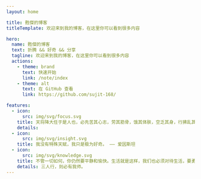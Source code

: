 ```yaml
---
layout: home

title: 甦傑的博客
titleTemplate: 欢迎来到我的博客，在这里你可以看到很多内容

hero:
  name: 甦傑的博客
  text: 折腾 && 好奇 && 分享
  tagline: 欢迎来到我的博客，在这里你可以看到很多内容
  actions:
    - theme: brand
      text: 快速开始
      link: /note/index
    - theme: alt
      text: 在 GitHub 查看
      link: https://github.com/sujit-168/

features:
  - icon:
      src: img/svg/focus.svg
    title: 天将降大任于是人也，必先苦其心志，劳其筋骨，饿其体肤，空乏其身，行拂乱其所为。 ——《孟子·告子下》
    details: 
  - icon:
      src: img/svg/insight.svg
    title: 我没有特殊天赋，我只是极为好奇。 —— 爱因斯坦
  - icon:
      src: img/svg/knowledge.svg
    title: 不管一切如何，你仍然要平静和愉快。生活就是这样，我们也必须对待生活，要勇敢、无畏、含着笑容地不管一切如何。 —— 佚名
    details: 三人行，则必有我师。
---
```

